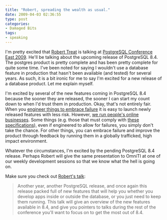 ```yaml
---
title: "Robert, spreading the wealth as usual."
date: 2009-04-03 02:36:55
type: post
categories:
- Damaged Bits
tags:
- speaking
---
```


<p>I'm pretty excited that <a href="https://omniti.com/is/robert-treat">Robert Treat</a> is talking at <a href="https://postgresqlconference.org/">PostgreSQL Conference East 2009</a>.  He'll be talking about the upcoming release of PostgreSQL 8.4.  The postgres product is pretty complete and has been pretty complete for quite some time.  I've been noted for saying I wouldn't use a database feature in production that hasn't been available (and tested) for several years.  As such, it is a bit ironic for me to say I'm excited for a new release of a database product.  Let me explain myself.</p>  <p>I'm excited by several of the new features coming in PostgreSQL 8.4 because the sooner they are released, the sooner I can start my count down to when I'd trust them in production.  Okay, that's not entirely fair.  When you <a href="https://omniti.com/seeds/embracing-failure-to-rise-above-enterprise-class-thinking">engineer things to embrace failure</a> it is easy to launch newly released features with less risk.  However, <a href="https://omniti.com/">we run people's online businesses</a>.  Some things (e.g. those that must comply with <a href="https://www.pcisecuritystandards.org/security_standards/pci_dss.shtml">these specifications</a>), even if engineered to allow for failures, you simply don't take the chance.  For other things, you can embrace failure and improve the product through feedback by running them in a globally trafficked, high impact environment.</p>  <p>Whatever the circumstances, I'm excited by the pending PostgreSQL 8.4 release.  Perhaps Robert will give the same presentation to OmniTI at one of our weekly development sessions so that we know what the hell is going on.</p>  <p>Make sure you check out <a href="https://postgresqlconference.org/2009/east/talks">Robert's talk</a>:</p>  <blockquote> Another year, another PostgreSQL release, and once again this release packed full of new features that will help you whether you develop apps inside or outside the database, or you just need to keep them running. This talk will give an overview of the new features available in 8.4, and give you pointers to talks during the rest of the conference you'll want to focus on to get the most out of 8.4. </blockquote>

